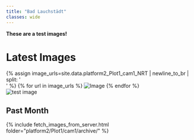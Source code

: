 ```yaml
---
title: "Bad Lauchstädt"
classes: wide
---
```


**These are a test images!**

<h1>Latest Images</h1>

<div class="gallery">
  {% assign image_urls=site.data.platform2_Plot1_cam1_NRT | newline_to_br | split: '<br />' %}
  {% for url in image_urls %}
    <img src="{{ url }}" alt="Image">
  {% endfor %}
</div>

<div class="image-container"> 
  <img src="http://85.214.136.59/camhi_data/platform2/Plot1/cam1/NRT/P24031308595910.jpg" alt="test image">
</div>

## Past Month

{% include fetch_images_from_server.html folder="platform2/Plot1/cam1/archive/" %}
